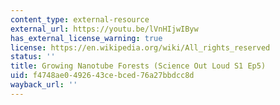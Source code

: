 ```yaml
---
content_type: external-resource
external_url: https://youtu.be/lVnHIjwIByw
has_external_license_warning: true
license: https://en.wikipedia.org/wiki/All_rights_reserved
status: ''
title: Growing Nanotube Forests (Science Out Loud S1 Ep5)
uid: f4748ae0-4926-43ce-bced-76a27bbdcc8d
wayback_url: ''
---
```

